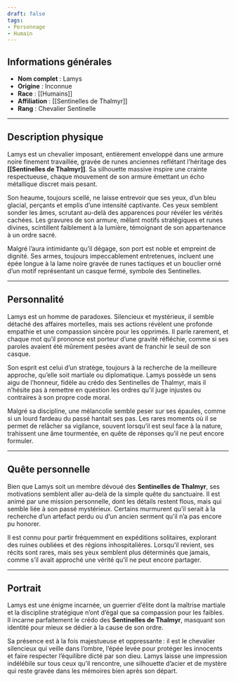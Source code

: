 ```yaml
---
draft: false
tags:
- Personnage
- Humain
---
```


## **Informations générales**
- **Nom complet** : Lamys
- **Origine** : Inconnue  
- **Race** : [[Humains]]  
- **Affiliation** : [[Sentinelles de Thalmyr]]  
- **Rang** : Chevalier Sentinelle  

---

## **Description physique**
Lamys est un chevalier imposant, entièrement enveloppé dans une armure noire finement travaillée, gravée de runes anciennes reflétant l’héritage des **[[Sentinelles de Thalmyr]]**. Sa silhouette massive inspire une crainte respectueuse, chaque mouvement de son armure émettant un écho métallique discret mais pesant.  

Son heaume, toujours scellé, ne laisse entrevoir que ses yeux, d’un bleu glacial, perçants et emplis d’une intensité captivante. Ces yeux semblent sonder les âmes, scrutant au-delà des apparences pour révéler les vérités cachées. Les gravures de son armure, mêlant motifs stratégiques et runes divines, scintillent faiblement à la lumière, témoignant de son appartenance à un ordre sacré.

Malgré l’aura intimidante qu’il dégage, son port est noble et empreint de dignité. Ses armes, toujours impeccablement entretenues, incluent une épée longue à la lame noire gravée de runes tactiques et un bouclier orné d’un motif représentant un casque fermé, symbole des Sentinelles.

---

## **Personnalité**
Lamys est un homme de paradoxes. Silencieux et mystérieux, il semble détaché des affaires mortelles, mais ses actions révèlent une profonde empathie et une compassion sincère pour les opprimés. Il parle rarement, et chaque mot qu’il prononce est porteur d’une gravité réfléchie, comme si ses paroles avaient été mûrement pesées avant de franchir le seuil de son casque.  

Son esprit est celui d’un stratège, toujours à la recherche de la meilleure approche, qu’elle soit martiale ou diplomatique. Lamys possède un sens aigu de l’honneur, fidèle au crédo des Sentinelles de Thalmyr, mais il n’hésite pas à remettre en question les ordres qu’il juge injustes ou contraires à son propre code moral.  

Malgré sa discipline, une mélancolie semble peser sur ses épaules, comme si un lourd fardeau du passé hantait ses pas. Les rares moments où il se permet de relâcher sa vigilance, souvent lorsqu’il est seul face à la nature, trahissent une âme tourmentée, en quête de réponses qu’il ne peut encore formuler.

---

## **Quête personnelle**
Bien que Lamys soit un membre dévoué des **Sentinelles de Thalmyr**, ses motivations semblent aller au-delà de la simple quête du sanctuaire. Il est animé par une mission personnelle, dont les détails restent flous, mais qui semble liée à son passé mystérieux. Certains murmurent qu’il serait à la recherche d’un artefact perdu ou d’un ancien serment qu’il n’a pas encore pu honorer.

Il est connu pour partir fréquemment en expéditions solitaires, explorant des ruines oubliées et des régions inhospitalières. Lorsqu’il revient, ses récits sont rares, mais ses yeux semblent plus déterminés que jamais, comme s’il avait approché une vérité qu’il ne peut encore partager.

---

## **Portrait**
Lamys est une énigme incarnée, un guerrier d’élite dont la maîtrise martiale et la discipline stratégique n’ont d’égal que sa compassion pour les faibles. Il incarne parfaitement le crédo des **Sentinelles de Thalmyr**, masquant son identité pour mieux se dédier à la cause de son ordre.  

Sa présence est à la fois majestueuse et oppressante : il est le chevalier silencieux qui veille dans l’ombre, l’épée levée pour protéger les innocents et faire respecter l’équilibre dicté par son dieu. Lamys laisse une impression indélébile sur tous ceux qu’il rencontre, une silhouette d’acier et de mystère qui reste gravée dans les mémoires bien après son départ.